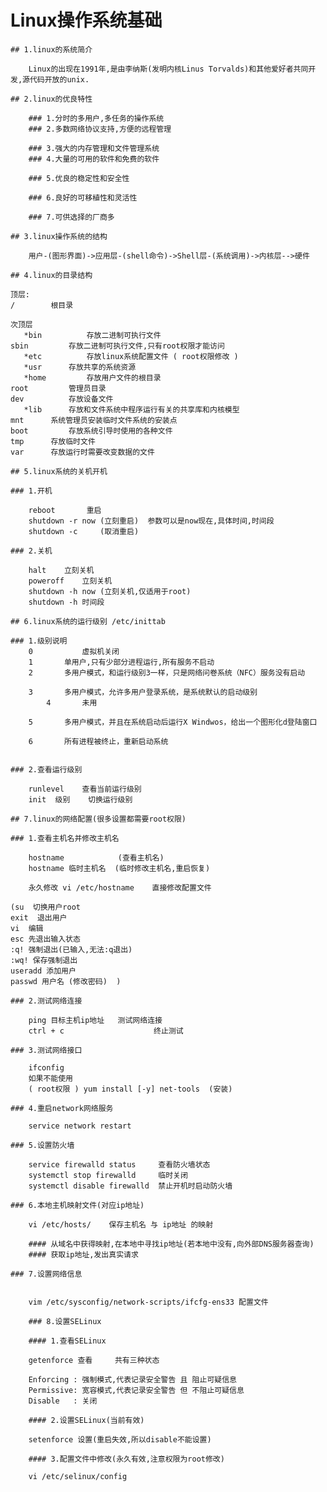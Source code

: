 ﻿# Linux操作系统基础

    ## 1.linux的系统简介

        Linux的出现在1991年,是由李纳斯(发明内核Linus Torvalds)和其他爱好者共同开发,源代码开放的unix.

    ## 2.linux的优良特性

        ### 1.分时的多用户,多任务的操作系统
        ### 2.多数网络协议支持,方便的远程管理
        ### 3.强大的内存管理和文件管理系统
        ### 4.大量的可用的软件和免费的软件
        ### 5.优良的稳定性和安全性 
        ### 6.良好的可移植性和灵活性
        ### 7.可供选择的厂商多
    
    ## 3.linux操作系统的结构
        
        用户-(图形界面)->应用层-(shell命令)->Shell层-(系统调用)->内核层-->硬件

    ## 4.linux的目录结构

	顶层:        
	/	     根目录                   

	次顶层          
       *bin          存放二进制可执行文件
	sbin         存放二进制可执行文件,只有root权限才能访问
       *etc          存放linux系统配置文件 ( root权限修改 )
       *usr	     存放共享的系统资源
       *home	     存放用户文件的根目录
	root	     管理员目录
	dev 	     存放设备文件
       *lib	     存放和文件系统中程序运行有关的共享库和内核模型
	mnt	     系统管理员安装临时文件系统的安装点
	boot         存放系统引导时使用的各种文件
	tmp	     存放临时文件
	var	     存放运行时需要改变数据的文件
	
    ## 5.linux系统的关机开机
	
	### 1.开机
	     
	    reboot 	     重启
	    shutdown -r now (立刻重启)  参数可以是now现在,具体时间,时间段
	    shutdown -c     (取消重启)

	### 2.关机
	    
	    halt 	立刻关机
	    poweroff 	立刻关机
	    shutdown -h now (立刻关机,仅适用于root)
	    shutdown -h 时间段 

    ## 6.linux系统的运行级别 /etc/inittab
	
	### 1.级别说明
	    0           虚拟机关闭
	    1	    单用户,只有少部分进程运行,所有服务不启动
	    2	    多用户模式，和运行级别3一样，只是网络问卷系统（NFC）服务没有启动
	    3	    多用户模式，允许多用户登录系统，是系统默认的启动级别
     	    4       未用
	    5	    多用户模式，并且在系统启动后运行X Windwos，给出一个图形化d登陆窗口
	    6	    所有进程被终止，重新启动系统

	### 2.查看运行级别
	    
 	    runlevel    查看当前运行级别
	    init  级别	切换运行级别

    ## 7.linux的网络配置(很多设置都需要root权限)
	
	### 1.查看主机名并修改主机名
		
	    hostname 			(查看主机名)
	    hostname 临时主机名 	(临时修改主机名,重启恢复)
	    
	    永久修改 vi /etc/hostname    直接修改配置文件
	    
	(su  切换用户root
	exit  退出用户
	vi  编辑
	esc 先退出输入状态
	:q! 强制退出(已输入,无法:q退出)
	:wq! 保存强制退出
	useradd 添加用户
	passwd 用户名 (修改密码)  )
	
	### 2.测试网络连接
	
	    ping 目标主机ip地址 	测试网络连接
	    ctrl + c                    终止测试	
	
	### 3.测试网络接口
	
	    ifconfig 
	    如果不能使用
	    ( root权限 ) yum install [-y] net-tools  (安装) 
	
	### 4.重启network网络服务
  	
	    service network restart

	### 5.设置防火墙
	
	    service firewalld status     查看防火墙状态
	    systemctl stop firewalld     临时关闭
	    systemctl disable firewalld  禁止开机时启动防火墙

	### 6.本地主机映射文件(对应ip地址)
	    
	    vi /etc/hosts/    保存主机名 与 ip地址 的映射

	    #### 从域名中获得映射,在本地中寻找ip地址(若本地中没有,向外部DNS服务器查询)
  	    #### 获取ip地址,发出真实请求
	
	### 7.设置网络信息


	    vim /etc/sysconfig/network-scripts/ifcfg-ens33 配置文件
	    
     	### 8.设置SELinux
	
	    #### 1.查看SELinux
	    
	    getenforce 查看     共有三种状态  
	
	    Enforcing : 强制模式,代表记录安全警告 且 阻止可疑信息
	    Permissive: 宽容模式,代表记录安全警告 但 不阻止可疑信息
	    Disable   : 关闭
	    
 	    #### 2.设置SELinux(当前有效)
	
	    setenforce 设置(重启失效,所以disable不能设置)

	    #### 3.配置文件中修改(永久有效,注意权限为root修改)

	    vi /etc/selinux/config



 






















	    
